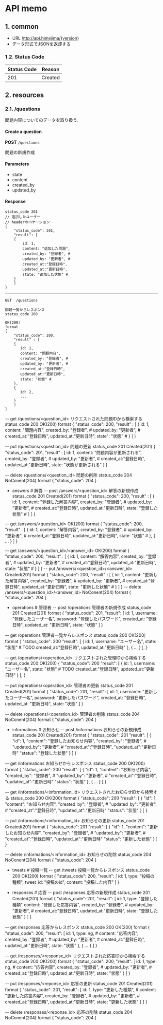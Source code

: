 # API memo


## 1. common

- URL  http://api.himejima/{version}
- データ形式でJSONを返却する

### 1.2. Status Code

| Status Code                | Reason                              |
|----------------------------|-------------------------------------|
| 201                        | Created                             |


## 2. resources

### 2.1. /questions

問題内容についてのデータを取り扱う.

#### Create a question

**POST** `/questions`

問題の新規作成

#### Parameters

- state
- content
- created_by
- updated_by

#### Response

    status_code 201
    // 追加したユーザー
    // headerのロケーション
    {
        "status_code": 201,
        "result": [
        {
            id: 1,
            content: "追加した問題",
            created_by: "登録者", #
            updated_by: "更新者", #
            created_at:"登録日時",
            updated_at:"更新日時",
            state: "追加した状態" #
        }
        ]
    }


----

    GET  /questions

    問題一覧からレスポンス
    status_code 200

    OK(200)
    format
    {
        "status_code": 200,
        "result" : [
        {
           id: 1,
           content: "問題内容",
           created_by: "登録者", #
           updated_by: "更新者", #
           created_at:"登録日時",
           updated_at:"更新日時",
           state: "状態" #
        },
        {
           id: 2,
           ...
        }
        ]
    }

-- get  /questions/<question_id>
    リクエストされた問題IDから検索する
    status_code 200
    OK(200)
    format
    {
        "status_code": 200,
        "result" : [
        {
           id: 1,
           content: "問題内容",
           created_by: "登録者", #
           updated_by: "更新者", #
           created_at:"登録日時",
           updated_at:"更新日時",
           state": "状態" #
        }
        ]
    }
    

-- put /questions/<question_id>
    問題の更新
    status_code 201
Created(201)
{
    "status_code": 201,
    "result" : [
       id: 1,
       content: "問題内容が更新される",
       created_by: "登録者", #
       updated_by: "更新者", #
       created_at:"登録日時",
       updated_at:"更新日時",
       state: "状態が更新される"
    ]
}

-- delete   /questions/<question_id>
    問題の削除
    status_code 204
NoConent(204)
format
{
    "status_code": 204
}

- answers       # 解答
-- post /answers/<question_id>
    解答の新規作成
    status_code 201
Created(201)
format
{
    "status_code": 200,
    "result" : [
    {
        id: 1,
        content: "登録した解答内容",
        created_by: "登録者", #
        updated_by: "更新者", #
        created_at:"登録日時",
        updated_at:"更新日時",
        state: "登録した状態" #
    }
    ]
}

-- get  /answers/<question_id>
OK(200)
format
{
    "status_code": 200,
    "result" : [
    {
        id: 1,
        content: "解答内容",
        created_by: "登録者", #
        updated_by: "更新者", #
        created_at:"登録日時",
        updated_at:"更新日時",
        state: "状態" #
    },
    {
        ...
    }
    ]
}

-- get  /answers/<question_id>/<answer_id>
OK(200)
format
{
    "status_code": 200,
    "result" : [
    {
        id: 1,
        content: "解答内容",
        created_by: "登録者", #
        updated_by: "更新者", #
        created_at:"登録日時",
        updated_at:"更新日時",
        state: "状態" #
    }
    ]
}
-- put /answers/<question_id>/<answer_id>
Created(201)
format
{
    "status_code": 200,
    "result" : [
    {
        id: 1,
        content: "更新した解答内容",
        created_by: "登録者", #
        updated_by: "更新者", #
        created_at:"登録日時",
        updated_at:"更新日時",
        state: "更新した状態" #
    }
    ]
}
-- delete /answers/<question_id>/<answer_id>
NoConent(204)
format
{
    "status_code": 204
}


- operations    # 管理者
-- post /operations
    管理者の新規作成
    status_code 201
Created(201)
format
{
    "status_code": 201,
    "result": [
        id: 1,
        username: "登録したユーザー名",
        password: "登録したパスワード",
        created_at: "登録日時",
        updated_at: "更新日時",
        state: "状態"
    ]
}

-- get  /operations
    管理者一覧からレスポンス
    status_code 200
OK(200)
format
{
    "status_code": 200
    "result": [
    {
        id: 1,
        username: "ユーザー名",
        state: "状態" # TODO
        created_at:"登録日時",
        updated_at:"更新日時"
    },
    {
        ...
    }
    ],
}

-- get  /operations/<operation_id>
    リクエストされた管理IDから検索する
    status_code 200
OK(200)
{
    "status_code": 200
    "result": [
    {
        id: 1,
        username: "ユーザー名",
        state: "状態" # TODO
        created_at:"登録日時",
        updated_at:"更新日時"
    }
    ],
}

-- put /operations/<operation_id>
    管理者の更新
    status_code 201
Created(201)
format
{
    "status_code": 201,
    "result": [
        id: 1,
        username: "更新したユーザー名",
        password: "更新したパスワード",
        created_at: "登録日時",
        updated_at: "更新日時",
        state: "状態"
    ]
}

-- delete   /operations/<operation_id>
    管理者の削除
    status_code 204
NoConent(204)
format
{
    "status_code": 204
}

- informations  # お知らせ
-- post /informations
    お知らせの新規作成
    status_code 201
Created(201)
format
{
    "status_code": 201
    "result": [
    {
           "id": 1,
           "content": "登録したお知らせ内容",
           "created_by": "登録者", #
           "updated_by": "更新者", #
           "created_at":"登録日時",
           "updated_at":"更新日時"
           "status": "登録した状態"
    }
    ]
}


-- get  /informations
    お知らせからレスポンス
    status_code 200
OK(200)
format
{
    "status_code": 200
    "result": [
    {
           "id": 1,
           "content": "お知らせ内容",
           "created_by": "登録者", #
           "updated_by": "更新者", #
           "created_at":"登録日時",
           "updated_at":"更新日時"
           "status": "状態"
    },
    {
        ...
    }
    ]
}

-- get  /informations/<information_id>
    リクエストされたお知らせIDから検索する
    status_code 200
OK(200)
format
{
    "status_code": 200
    "result": [
    {
           "id": 1,
           "content": "お知らせ内容",
           "created_by": "登録者", #
           "updated_by": "更新者", #
           "created_at":"登録日時",
           "updated_at":"更新日時"
           "status": "状態"
    }
    ]
}
    

-- put /informations/<information_id>
    お知らせの更新
    status_code 201
Created(201)
format
{
    "status_code": 201
    "result": [
    {
           "id": 1,
           "content": "更新したお知らせ内容",
           "created_by": "登録者", #
           "updated_by": "更新者", #
           "created_at":"登録日時",
           "updated_at":"更新日時"
           "status": "更新した状態"
    }
    ]
}


-- delete   /informations/<information_id>
    お知らせの削除
    status_code 204
NoConent(204)
format
{
    "status_code": 204
}

- tweets        # 投稿一覧
-- get  /tweets
    投稿一覧からレスポンス
    status_code 200
OK(200)
format
{
    "status_code": 200,
    "result": [
        id: 1,
        type: "投稿の種類",
        tweet_id: "投稿のid",
        content: "投稿した内容"
    ]
}

- responses     # 応答
-- post /responses
    応答の新規作成
    status_code 201
Created(201)
format
{
    "status_code": 201,
    "result": [
        id: 1,
        type: "登録した種類" 
        content: "登録した応答内容",
        created_by: "登録者", #
        updated_by: "更新者", #
        created_at:"登録日時",
        updated_at:"更新日時",
        state: "登録した状態"
    }
    ]
}

-- get  /responses
    応答からレスポンス
    status_code 200
OK(200)
format
{
    "status_code": 200,
    "result": [
        id: 1,
        type: ng, # 
        content: "応答内容",
        created_by: "登録者", #
        updated_by: "更新者", #
        created_at:"登録日時",
        updated_at:"更新日時",
        state: "状態"
    },
    {
        ...
    }
    ]
}

-- get  /responses/<response_id>
    リクエストされた応答IDから検索する
    status_code 200
OK(200)
format
{
    "status_code": 200,
    "result": [
        id: 1,
        type: ng, # 
        content: "応答内容",
        created_by: "登録者", #
        updated_by: "更新者", #
        created_at:"登録日時",
        updated_at:"更新日時",
        state: "状態"
    }
    ]
}
    

-- put /responses/<reponse_id>
    応答の更新
    status_code 201
Created(201)
format
{
    "status_code": 201,
    "result": [
        id: 1,
        type: "更新した種類", # 
        content: "更新した応答内容",
        created_by: "登録者", #
        updated_by: "更新者", #
        created_at:"登録日時",
        updated_at:"更新日時",
        state: "更新した状態"
    }
    ]
}

-- delete   /responses/<reponse_id>
    応答の削除
    status_code 204
NoConent(204)
format
{
    "status_code": 204
}
